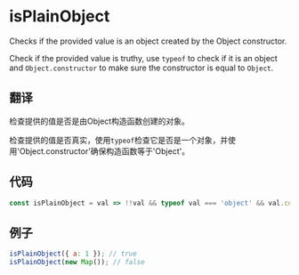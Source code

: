 # isPlainObject

Checks if the provided value is an object created by the Object constructor.

Check if the provided value is truthy, use `typeof` to check if it is an object and `Object.constructor` to make sure the constructor is equal to `Object`.

## 翻译

检查提供的值是否是由Object构造函数创建的对象。

检查提供的值是否真实，使用`typeof`检查它是否是一个对象，并使用'Object.constructor'确保构造函数等于'Object'。

## 代码

```js
const isPlainObject = val => !!val && typeof val === 'object' && val.constructor === Object;
```

## 例子

```js
isPlainObject({ a: 1 }); // true
isPlainObject(new Map()); // false
```

